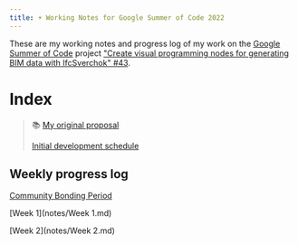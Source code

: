 ```yaml
---
title: ☀️ Working Notes for Google Summer of Code 2022
---
```


These are my working notes and progress log of my work on the [Google Summer of Code](https://summerofcode.withgoogle.com/) project ["Create visual programming nodes for generating BIM data with IfcSverchok" #43](https://github.com/opencax/GSoC/issues/43).


# Index
> 📚 [My original proposal](notes/GSoC_proposal_mdj.md)
> 
> [Initial development schedule](notes/Development_schedule.md)

## Weekly progress log
[Community Bonding Period](notes/CommunityBondingPeriodSummary.md)

[Week 1](notes/Week 1.md)

[Week 2](notes/Week 2.md)
